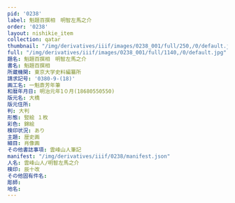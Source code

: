 ```yaml
---
pid: '0238'
label: 魁題百撰相　明智左馬之介
order: '0238'
layout: nishikie_item
collection: qatar
thumbnail: "/img/derivatives/iiif/images/0238_001/full/250,/0/default.jpg"
full: "/img/derivatives/iiif/images/0238_001/full/1140,/0/default.jpg"
題名: 魁題百撰相　明智左馬之介
書名: 魁題百撰相
所蔵機関: 東京大学史料編纂所
請求記号: '0380-9-(18)'
画工名: 一魁斎芳年筆
和暦年月日: 明治元年1０月(18680550550)
版元名: 大橋
版元住所: 
判: 大判
形態: 竪絵 １枚
彩色: 錦絵
検印状況: あり
主題: 歴史画
細目: 肖像画
その他書誌事項: 雲峰山人筆記
manifest: "/img/derivatives/iiif/0238/manifest.json"
人名: 雲峰山人/明智左馬之介
検印: 辰十改
その他固有件名: 
彫師: 
地名: 
---
```

